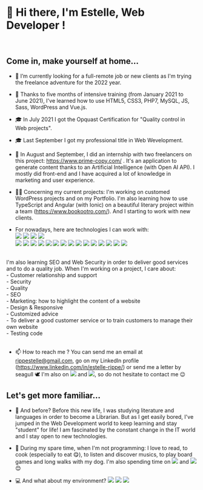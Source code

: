 <h1> 👋 Hi there, I'm Estelle, Web Developer !</h1> </br>
 <h2>Come in, make yourself at home...</h2>
     
- 👀 I’m currently looking for a full-remote job or new clients as I'm trying the freelance adventure for the 2022 year.

- 🧠 Thanks to five months of intensive training (from January 2021 to June 2021), I've learned how to use HTML5, CSS3, PHP7, MySQL, JS, Sass, WordPress and Vue.js.

- 🎓 In July 2021 I got the Opquast Certification for "Quality control in Web projects".

- 🎓 Last September I got my professional title in Web Wevelopment.

- 👶 In August and September, I did an internship with two freelancers on this project: https://www.prime-copy.com/ . It's an application to generate content thanks to an Artificial Intelligence (with Open AI API). I mostly did front-end and I have acquired a lot of knowledge in marketing and user experience. 

- 👩‍💻 Concerning my current projects: I'm working on customed WordPress projects and on my Portfolio. I'm also learning how to use TypeScript and Angular (with Ionic) on a beautiful literary project within a team (https://www.bookootro.com/).  And I starting to work with new clients.

- For nowadays, here are technologies I can work with: <br>
<img src="https://img.shields.io/badge/HTML5-E34F26?style=for-the-badge&logo=html5&logoColor=white"> <img src="https://img.shields.io/badge/CSS3-1572B6?style=for-the-badge&logo=css3&logoColor=white">  <img src="https://img.shields.io/badge/Sass-CC6699?style=for-the-badge&logo=sass&logoColor=white"> <img src="https://img.shields.io/badge/Bootstrap-563D7C?style=for-the-badge&logo=bootstrap&logoColor=white"> <br>
    <img src="https://img.shields.io/badge/WordPress-%23117AC9.svg?style=for-the-badge&logo=WordPress&logoColor=white"> <img src="https://img.shields.io/badge/JavaScript-F7DF1E?style=for-the-badge&logo=javascript&logoColor=black"> <img src="https://img.shields.io/badge/Node.js-43853D?style=for-the-badge&logo=node.js&logoColor=white"> <img src="https://img.shields.io/badge/TypeScript-007ACC?style=for-the-badge&logo=typescript&logoColor=white"> <img src="https://img.shields.io/badge/PHP-777BB4?style=for-the-badge&logo=php&logoColor=white"> <img src="https://img.shields.io/badge/Vue.js-35495E?style=for-the-badge&logo=vue.js&logoColor=4FC08D"> <img src="https://img.shields.io/badge/AngularJS-E23237?style=for-the-badge&logo=angularjs&logoColor=white"> <img src="https://img.shields.io/badge/jQuery-0769AD?style=for-the-badge&logo=jquery&logoColor=white"> <img src="https://img.shields.io/badge/Laravel-FF2D20?style=for-the-badge&logo=laravel&logoColor=white"> <img src="https://img.shields.io/badge/MySQL-00000F?style=for-the-badge&logo=mysql&logoColor=white"> <img src="https://img.shields.io/badge/MongoDB-4EA94B?style=for-the-badge&logo=mongodb&logoColor=white"> <img src="https://img.shields.io/badge/Amazon_AWS-232F3E?style=for-the-badge&logo=amazon-aws&logoColor=white"> <img src="https://img.shields.io/badge/docker-%230db7ed.svg?style=for-the-badge&logo=docker&logoColor=white"> <img src="https://img.shields.io/badge/-Jasmine-%238A4182?style=for-the-badge&logo=Jasmine&logoColor=whit"> <img src="https://img.shields.io/badge/git-%23F05033.svg?style=for-the-badge&logo=git&logoColor=white">
<br>
          I'm also learning SEO and Web Security in order to deliver good services and to do a quality job. When I'm working on a project, I care about: <br> 
               - Customer relationship and support<br>
               - Security<br>
               - Quality<br>
               - SEO<br>
               - Marketing: how to highlight the content of a website<br>
               - Design & Responsive <br>
               - Customized advice<br>
               - To deliver a good customer service or to train customers to manage their own website<br>
               - Testing code

<br>
<br>

- 📫 How to reach me ? You can send me an email at rippestelle@gmail.com, go on my LinkedIn profile (https://www.linkedin.com/in/estelle-rippe/) or send me a letter by seagull 🕊️
     I'm also on <img src="https://img.shields.io/badge/Slack-4A154B?style=for-the-badge&logo=slack&logoColor=white"> and <img src="https://img.shields.io/badge/Discord-7289DA?style=for-the-badge&logo=discord&logoColor=white">, so do not hesitate to contact me :wink:
     
 
 <h2>Let's get more familiar...</h2>
 
- 📗 And before? Before this new life, I was studying literature and languages in order to become a Librarian. But as I get easily bored, I've jumped in the Web Development world to keep learning and stay "student" for life! I am fascinated by the constant change in the IT world and I stay open to new technologies.

- 🎈 During my spare time, when I'm not programming: I love to read, to cook (especially to eat :yum:), to listen and discover musics, to play board games and long walks with my dog. I'm also spending time on <img src="https://img.shields.io/badge/Spotify-1ED760?&style=for-the-badge&logo=spotify&logoColor=white"> and <img src="https://img.shields.io/badge/Xbox-107C10?style=for-the-badge&logo=xbox&logoColor=white">:blush:

- 💻 And what about my environment? <img src="https://img.shields.io/badge/Visual%20Studio%20Code-0078d7.svg?style=for-the-badge&logo=visual-studio-code&logoColor=white"> <img src="https://img.shields.io/badge/Windows-0078D6?style=for-the-badge&logo=windows&logoColor=white"> <img src="https://img.shields.io/badge/Linux-FCC624?style=for-the-badge&logo=linux&logoColor=black">


 
